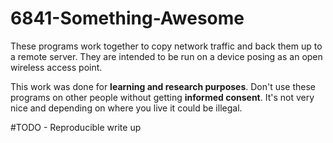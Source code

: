 # 6841-Something-Awesome
These programs work together to copy network traffic and back them up to a remote server. They are intended to be run on a device posing as an open wireless access point.

This work was done for **learning and research purposes**. Don't use these programs on other people without getting **informed consent**. It's not very nice and depending on where you live it could be illegal.

#TODO - Reproducible write up

